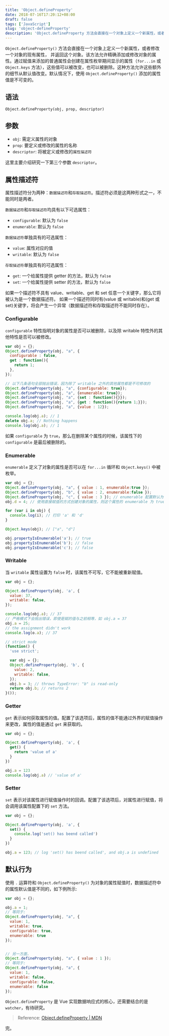 ```yaml
---
title: 'Object.defineProperty'
date: 2018-07-16T17:20:12+08:00
draft: false
tags: ['JavaScript']
slug: 'object-defineProperty'
description: 'Object.defineProperty 方法会直接在一个对象上定义一个新属性，或者修改一个对象的现有属性，并返回这个对象。'
---
```


`Object.defineProperty()` 方法会直接在一个对象上定义一个新属性，或者修改一个对象的现有属性， 并返回这个对象。该方法允许精确添加或修改对象的属性。通过赋值来添加的普通属性会创建在属性枚举期间显示的属性（`for...in` 或 `Object.keys` 方法），这些值可以被改变，也可以被删除。这种方法允许这些额外的细节从默认值改变。默认情况下，使用 `Object.defineProperty()` 添加的属性值是不可变的。

## 语法

`Object.defineProperty(obj, prop, descriptor)`

## 参数

- `obj`: 需定义属性的对象
- `prop`: 要定义或修改的属性的名称
- `descriptor`: 将被定义或修改的`属性描述符`

这里主要介绍研究一下第三个参数 `descriptor`。

## 属性描述符

属性描述符分为两种：`数据描述符`和`存取描述符`。描述符必须是这两种形式之一，不能同时是两者。

`数据描述符`和`存取描述符`均具有以下可选属性：

- `configurable`: 默认为 `false`
- `enumerable`: 默认为 `false`

`数据描述符`单独具有的可选属性：

- `value`: 属性对应的值
- `writable`: 默认为 `false`

`存取描述符`单独具有的可选属性：

- `get`: 一个给属性提供 getter 的方法，默认为 `false`
- `set`: 一个给属性提供 setter 的方法，默认为 `false`

如果一个描述符不具有 value、writable、get 和 set 任意一个关键字，那么它将被认为是一个数据描述符。
如果一个描述符同时有(value 或 writable)和(get 或 set)关键字，将会产生一个异常（数据描述符和存取描述符不能同时存在）。

### Configurable

`configurable` 特性指明对象的属性是否可以被删除，以及除 writable 特性外的其他特性是否可以被修改。

```js
var obj = {};
Object.defineProperty(obj, "a", {
  configurable : false,
  get : function(){
    return 1;
  },
});

// 以下几条语句全部抛出错误，因为除了 writable 之外的其他属性都是不可修改的
Object.defineProperty(obj, "a", {configurable: true});
Object.defineProperty(obj, "a", {enumerable: true});
Object.defineProperty(obj, "a", {set : function(){}});
Object.defineProperty(obj, "a", {get : function(){return 1;}});
Object.defineProperty(obj, "a", {value : 12});

console.log(obj.a); // 1
delete obj.a; // Nothing happens
console.log(obj.a); // 1
```

如果 `configurable` 为 `true`，那么在删除某个属性的时候，该属性下的 `configurable` 是最后被删除的。

### Enumerable

`enumerable` 定义了对象的属性是否可以在 `for...in` 循环和 `Object.keys()` 中被枚举。

```js
var obj = {};
Object.defineProperty(obj, "a", { value : 1, enumerable:true });
Object.defineProperty(obj, "b", { value : 2, enumerable:false });
Object.defineProperty(obj, "c", { value : 3 }); // enumerable 配置默认为 false
obj.d = 4; // 使用直接赋值的方式创建对象的属性，则这个属性的 enumerable 为 true

for (var i in obj) {
  console.log(i); // 打印 'a' 和 'd'
}

Object.keys(obj); // ["a", "d"]

obj.propertyIsEnumerable('a'); // true
obj.propertyIsEnumerable('b'); // false
obj.propertyIsEnumerable('c'); // false
```

### Writable

当 `writable` 属性设置为 `false` 时，该属性不可写，它不能被重新赋值。

```js
var obj = {};

Object.defineProperty(obj, 'a', {
  value: 37,
  writable: false,
});

console.log(obj.a); // 37
// 严格模式下会抛出错误，即使是赋的值与之前相等，如 obj.a = 37
obj.a = 25;
// the assignment didn't work
console.log(o.a); // 37

// strict mode
(function() {
  'use strict';

  var obj = {};
  Object.defineProperty(obj, 'b', {
    value: 2,
    writable: false,
  });
  obj.b = 3; // throws TypeError: "b" is read-only
  return obj.b; // returns 2
}());
```

### Getter

`get` 表示如何获取属性的值。配置了该选项后，属性的值不能通过外界的赋值操作来更改，属性的值是通过 `get` 来获取的。

```js
var obj = {};

Object.defineProperty(obj, 'a', {
  get() {
    return 'value of a'
  }
})

obj.a = 123
console.log(obj.a) // 'value of a'
```

### Setter

`set` 表示对该属性进行赋值操作时的回调。配置了该选项后，对属性进行赋值，将会调用该属性配置下的 `set` 方法。

```js
var obj = {};

Object.defineProperty(obj, 'a', {
  set() {
    console.log('set() has beend called')
  }
})

obj.a = 123; // log 'set() has beend called', and obj.a is undefined
```

## 默认行为

使用 `.` 运算符和 `Object.defineProperty()` 为对象的属性赋值时，数据描述符中的属性默认值是不同的，如下例所示:

```js
var obj = {};

obj.a = 1;
// 等同于:
Object.defineProperty(obj, "a", {
  value: 1,
  writable: true,
  configurable: true,
  enumerable: true
});


// 另一方面，
Object.defineProperty(obj, "a", { value : 1 });
// 等同于:
Object.defineProperty(obj, "a", {
  value: 1,
  writable: false,
  configurable: false,
  enumerable: false
});
```

`Object.defineProperty` 是 Vue 实现数据响应式的核心，还需要结合的是 `watcher`，有待研究。

> Reference: [Object.defineProperty \| MDN](https://developer.mozilla.org/zh-CN/docs/Web/JavaScript/Reference/Global_Objects/Object/defineProperty)

完。
